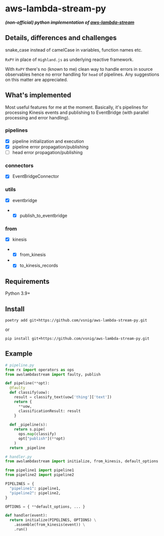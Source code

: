 # aws-lambda-stream-py

**_(non-official) python implementation of [aws-lambda-stream](https://github.com/jgilbert01/aws-lambda-stream)_**

## Details, differences and challenges
snake_case instead of camelCase in variables, function names etc. 

`RxPY` in place of `Highland.js` as underlying reactive framework.

With `RxPY` there's no (known to me) clean way to handle errors in source observables hence no error handling for `head` of pipelines. Any suggestions on this matter are appreciated.

## What's implemented
Most useful features for me at the moment. Basically, it's pipelines for processing Kinesis events and publishing to EventBridge (with parallel processing and error handling).
### pipelines
 - [x]  pipeline initialization and execution
 - [x]  pipeline error propagation/publishing
 - [ ]  head error propagation/publishing

### connectors
- [x] EventBridgeConnector

### utils
- [x] eventbridge
- - [x]   publish_to_eventbridge

### from
- [x]  kinesis
- - [x] from_kinesis
- - [x] to_kinesis_records

## Requirements
Python 3.9+

## Install
`poetry add git+https://github.com/vsnig/aws-lambda-stream-py.git`
 
 or

`pip install git+https://github.com/vsnig/aws-lambda-stream-py.git`

## Example
```python
# pipeline.py
from rx import operators as ops
from awslambdastream import faulty, publish

def pipeline(**opt):
  @faulty
  def classify(uow):
    result = classify_text(uow['thing']['text'])
    return {
      **uow,
      classificationResult: result
    }
  
  def _pipeline(s):
    return s.pipe(
      ops.map(classify)
      opt["publish"](**opt)
    )
  return _pipeline
```

```python
# handler.py
from awslambdastream import initialize, from_kinesis, default_options

from pipeline1 import pipeline1
from pipeline2 import pipeline2

PIPELINES = {
  "pipeline1": pipeline1,
  "pipeline2": pipeline2,
}

OPTIONS = { **default_options, ... }

def handler(event):
  return initialize(PIPELINES, OPTIONS) \
    .assemble(from_kinesis(event)) \
    .run()
```
